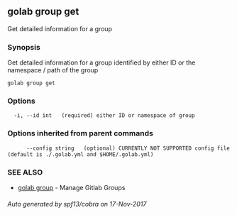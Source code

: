 ## golab group get

Get detailed information for a group

### Synopsis


Get detailed information for a group identified by either ID or the namespace / path of the group

```
golab group get
```

### Options

```
  -i, --id int   (required) either ID or namespace of group
```

### Options inherited from parent commands

```
      --config string   (optional) CURRENTLY NOT SUPPORTED config file (default is ./.golab.yml and $HOME/.golab.yml)
```

### SEE ALSO
* [golab group](golab_group.md)	 - Manage Gitlab Groups

###### Auto generated by spf13/cobra on 17-Nov-2017
